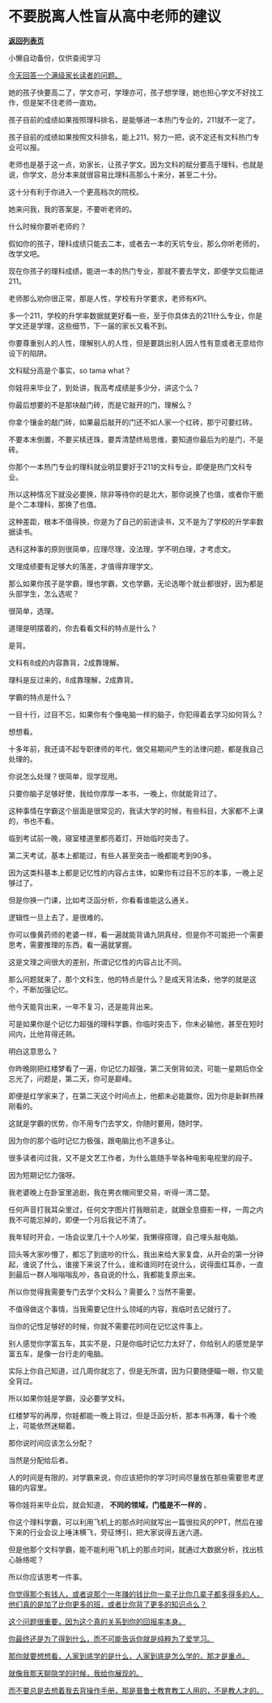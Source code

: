 # 不要脱离人性盲从高中老师的建议

[**返回列表页**](/gzh/记忆承载3)

小懒自动备份，仅供查阅学习

[今天回答一个满级家长读者的问题。  
](http://mp.weixin.qq.com/s?__biz=Mzg4MTg2MzU3Mg==&mid=2247484385&idx=1&sn=cb6e6bfdfe203dfe787896531af6a949&chksm=cf5e3d1af829b40c1312ff5ef45d923fd7040ab3aee7ac86a7addd5c3050c065fa16b3e7cf84&scene=21#wechat_redirect)

她的孩子快要高二了，学文亦可，学理亦可，孩子想学理，她也担心学文不好找工作，但是架不住老师一直劝。  

孩子目前的成绩如果按照理科排名，是能够进一本热门专业的，211就不一定了。  

孩子目前的成绩如果按照文科排名，能上211，努力一把，说不定还有文科热门专业可以报。

老师也是基于这一点，劝家长，让孩子学文。因为文科的赋分要高于理科，也就是说，你学文，总分本来就很容易比理科高那么十来分，甚至二十分。

这十分有利于你进入一个更高档次的院校。  

她来问我，我的答案是，不要听老师的。  

什么时候你要听老师的？  

假如你的孩子，理科成绩只能去二本，或者去一本的天坑专业，那么你听老师的，改学文吧。

现在你孩子的理科成绩，能进一本的热门专业，那就不要去学文，即便学文后能进211。

老师那么劝你很正常，那是人性，学校有升学要求，老师有KPI。  

多一个211，学校的升学率数据就更好看一些，至于你具体去的211什么专业，你是学文还是学理，这些细节，下一届的家长又看不到。

你要尊重别人的人性，理解别人的人性，但是要跳出别人因人性有意或者无意给你设下的陷阱。  

文科赋分高是个事实，so tama what？  

你娃将来毕业了，到处讲，我高考成绩是多少分，讲这个么？  

你最后想要的不是那块敲门砖，而是它敲开的门，理解么？  

你拿个镶金的敲门砖，如果最后敲开的门还不如人家一个红砖，那宁可要红砖。

不要本末倒置，不要买椟还珠，要弄清楚终局思维，要知道你最后为的是门，不是砖。  

你那个一本热门专业的理科就业明显要好于211的文科专业，即便是热门文科专业。

所以这种情况下就没必要换，除非等待你的是北大，那你说换了也值，或者你干脆是个二本理科，那换了也值。  

这种差距，根本不值得换，你是为了自己的前途读书，又不是为了学校的升学率数据读书。  

选科这种事的原则很简单，应理尽理，没法理，学不明白理，才考虑文。  

文理成绩要有足够大的落差，才值得弃理学文。  

那么如果你孩子是学霸，理也学霸，文也学霸，无论选哪个就业都很好，因为都是头部学生，怎么选呢？

很简单，选理。  

道理是明摆着的，你去看看文科的特点是什么？  

是背。

文科有8成的内容靠背，2成靠理解。

理科是反过来的，8成靠理解，2成靠背。

学霸的特点是什么？

一目十行，过目不忘，如果你有个像电脑一样的脑子，你犯得着去学习如何背么？  

想想看。

十多年前，我还请不起专职律师的年代，做交易期间产生的法律问题，都是我自己处理的。

你说怎么处理？很简单，现学现用。  

只要你脑子足够好使，我给你厚厚一本书，一晚上，你就能背过了。  

这种事情在学霸这个层面是很常见的，我读大学的时候，有些科目，大家都不上课的，书也不看。  

临到考试前一晚，寝室楼道里都亮着灯，开始临时突击了。  

第二天考试，基本上都能过，有些人甚至突击一晚都能考到90多。  

因为这类科基本上都是记忆性的内容占主体，如果你有过目不忘的本事，一晚上足够过了。  

但是你换一门课，比如考泛函分析，你看看谁能这么通关。  

逻辑性一旦上去了，是很难的。  

你可以像黄药师的老婆一样，看一遍就能背诵九阴真经，但是你不可能把一个需要思考，需要推理的东西，看一遍就掌握。  

这是文理之间很大的差别，所谓记忆性的内容占比不同。

那么问题就来了，那个文科生，他的特点是什么？是成天背法条，他学的就是这个，不断加强记忆。  

他今天能背出来，一年不复习，还是能背出来。  

可是如果你是个记忆力超强的理科学霸，你临时突击下，你未必输他，甚至在短时间内，比他背得还熟。  

明白这意思么？

你昨晚刚把红楼梦看了一遍，你记忆力超强，第二天倒背如流，可能一星期后你全忘光了，问题是，第二天，你可是巅峰。  

即便是红学家来了，在第二天这个时间点上，他都未必能赢你，因为你是新鲜热辣刚看的。

这就是学霸的优势，你不用专门去学文，你随时要用，随时学。  

因为你的那个临时记忆力极强，跟电脑比也不遑多让。  

很多读者问过我，又不是文艺工作者，为什么能随手举各种电影电视里的段子。

因为短期记忆力强呀。

我老婆晚上在卧室里追剧，我在男衣帽间里交易，听得一清二楚。  

任何声音打我耳朵里过，任何文字图片打我眼前走，就跟全息摄影一样，一周之内我不可能忘掉的，即便一个月后我记不清了。  

我年轻时开会，一场会议里几十个人吵架，我懒得搭理，自己埋头敲电脑。  

回头等大家吵懵了，都忘了到底吵的什么，我出来给大家复盘，从开会的第一分钟起，谁说了什么，谁接下来说了什么，谁和谁同时在说什么，说得面红耳赤，一直到最后一群人嗡嗡嗡乱吵，各自说的什么，我都能复原出来。

所以你觉得我需要专门去学个文科么？需要么？当然不需要。  

不值得做这个事情，当我需要记住什么领域的内容，我临时去记就行了。  

当你的记性足够好的时候，你就不需要花时间在记忆这件事上。  

别人感觉你学富五车，其实不是，只是你临时记忆力太好了，你给别人的感觉是学富五车，是像一台行走的电脑。  

实际上你自己知道，过几周你就忘了，但是无所谓，因为只要随便瞄一眼，你又能全背过。  

所以如果你娃是学霸，没必要学文科。

红楼梦写的再厚，你娃都能一晚上背过，但是泛函分析，那本书再薄，看十个晚上，可能依然迷糊着。

那你说时间应该怎么分配？  

当然是分配给后者。

人的时间是有限的，对学霸来说，你应该把你的学习时间尽量放在那些需要思考逻辑的内容里。  

等你娃将来毕业后，就会知道， **不同的领域，门槛是不一样的** 。  

你这个理科学霸，可以利用飞机上的那点时间就写出一篇很拉风的PPT，然后在接下来的行业会议上唾沫横飞，旁征博引，把大家说得五迷六道。  

但是他那个文科学霸，能不能利用飞机上的那点时间，就通过大数据分析，找出核心脉络呢？

所以你应该思考一件事。

[你觉得那个有钱人，或者说那个一年赚的钱比你一辈子比你几辈子都多得多的人，他们真的是加了比你更多的班，或者比你背了更多的知识点么？  
](http://mp.weixin.qq.com/s?__biz=MzkwMzQ1MzczOQ==&mid=2247484142&idx=1&sn=1ed4c39fa11da58fdd7ecb1a9d0cc844&chksm=c0974faaf7e0c6bc695ca325edac04e31fa539e74a6d173093bc5e6f4bae48e03fdd885ac0dd&scene=21#wechat_redirect)

[这个问题很重要，因为这个真的关系到你的回报率本身。  
](http://mp.weixin.qq.com/s?__biz=MzkwMzQ1MzczOQ==&mid=2247484142&idx=1&sn=1ed4c39fa11da58fdd7ecb1a9d0cc844&chksm=c0974faaf7e0c6bc695ca325edac04e31fa539e74a6d173093bc5e6f4bae48e03fdd885ac0dd&scene=21#wechat_redirect)

[你最终还是为了得到什么，而不可能告诉你就是纯粹为了爱学习。  
](http://mp.weixin.qq.com/s?__biz=MzkwMzQ1MzczOQ==&mid=2247484142&idx=1&sn=1ed4c39fa11da58fdd7ecb1a9d0cc844&chksm=c0974faaf7e0c6bc695ca325edac04e31fa539e74a6d173093bc5e6f4bae48e03fdd885ac0dd&scene=21#wechat_redirect)

[那你就要想想看，人家到底学的是什么，人家到底是怎么学的，那才是重点。](http://mp.weixin.qq.com/s?__biz=MzkwMzQ1MzczOQ==&mid=2247484142&idx=1&sn=1ed4c39fa11da58fdd7ecb1a9d0cc844&chksm=c0974faaf7e0c6bc695ca325edac04e31fa539e74a6d173093bc5e6f4bae48e03fdd885ac0dd&scene=21#wechat_redirect)

[就像我那天聊隐学的时候，我给你展现的。](http://mp.weixin.qq.com/s?__biz=MzkwMzQ1MzczOQ==&mid=2247484142&idx=1&sn=1ed4c39fa11da58fdd7ecb1a9d0cc844&chksm=c0974faaf7e0c6bc695ca325edac04e31fa539e74a6d173093bc5e6f4bae48e03fdd885ac0dd&scene=21#wechat_redirect)

[而不要总是去想着我去背操作手册，那是普鲁士教育教工人用的，不是教人才的。](http://mp.weixin.qq.com/s?__biz=MzkwMzQ1MzczOQ==&mid=2247484142&idx=1&sn=1ed4c39fa11da58fdd7ecb1a9d0cc844&chksm=c0974faaf7e0c6bc695ca325edac04e31fa539e74a6d173093bc5e6f4bae48e03fdd885ac0dd&scene=21#wechat_redirect)

